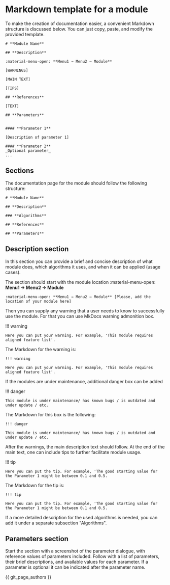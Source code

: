 # **Markdown template for a module**

To make the creation of documentation easier, a convenient Markdown structure is discussed below. You can just copy, paste, and modify the provided template.

[//]: # (TODO Make a downloadable vesrion)



    # **Module Name**

    ## **Description**

    :material-menu-open: **Menu1 → Menu2 → Module** 

    [WARNINGS]

    [MAIN TEXT]

    [TIPS]

    ## **References**

    [TEXT]

    ## **Parameters**


    #### **Parameter 1**

    [Description of parameter 1]

    #### **Parameter 2**
    _Optional parameter_
    ...

## **Sections**

The documentation page for the module should follow the following structure:

    # **Module Name**

    ## **Description**

    ### **Algorithms**

    ## **References**

    ## **Parameters**

## **Description section**

In this section you can provide a brief and concise description of what module does, which algorithms it uses, and when it can be applied (usage cases).

The section should start with the module location :material-menu-open: **Menu1 → Menu2 → Module** 

    :material-menu-open: **Menu1 → Menu2 → Module** [Please, add the location of your module here]

Then you can supply any warning that a user needs to know to successfully use the module. For that you can use MkDocs warning admonition box.

!!! warning

    Here you can put your warning. For example, 'This module requires aligned feature list'.

The Markdown for the warning is:

    !!! warning

    Here you can put your warning. For example, 'This module requires aligned feature list'.

If the modules are under maintenance, additional danger box can be added 

!!! danger

    This module is under maintenance/ has known bugs / is outdated and under update / etc.

The Markdown for this box is the following:

    !!! danger

    This module is under maintenance/ has known bugs / is outdated and under update / etc.

After the warnings, the main description text should follow. At the end of the main text, one can include tips to further facilitate module usage.


!!! tip

    Here you can put the tip. For example, 'The good starting value for the Parameter 1 might be between 0.1 and 0.5.

The Markdown for the tip is:

    !!! tip

    Here you can put the tip. For example, 'The good starting value for the Parameter 1 might be between 0.1 and 0.5.

If a more detailed description for the used algorithms is needed, you can add it under a separate subsection "Algorithms".

## **Parameters section**

Start the section with a screenshot of the parameter dialogue, with reference values of parameters included.
Follow with a list of parameters, their brief descriptions, and available values for each parameter.
If a parameter is optional it can be indicated after the parameter name.


[//]: # (TODO Tips & warnings boxes - examples, bug or danger for maintained modules)
[//]: # (TODO )

{{ git_page_authors }}